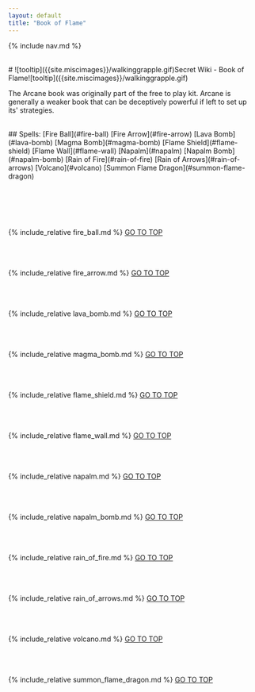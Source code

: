 ```yaml
---
layout: default
title: "Book of Flame"
---
```



{% include nav.md  %}

<br />
# ![tooltip]({{site.miscimages}}/walkinggrapple.gif)Secret Wiki - Book of Flame![tooltip]({{site.miscimages}}/walkinggrapple.gif)

The Arcane book was originally part of the free to play kit. Arcane is generally a weaker book that can be deceptively powerful if left to set up its' strategies.

<br />
## Spells: 
[Fire Ball](#fire-ball) 
[Fire Arrow](#fire-arrow) 
[Lava Bomb](#lava-bomb) 
[Magma Bomb](#magma-bomb) 
[Flame Shield](#flame-shield) 
[Flame Wall](#flame-wall) 
[Napalm](#napalm) 
[Napalm Bomb](#napalm-bomb) 
[Rain of Fire](#rain-of-fire) 
[Rain of Arrows](#rain-of-arrows) 
[Volcano](#volcano) 
[Summon Flame Dragon](#summon-flame-dragon) 

<br /><br /><br /><br />

{% include_relative fire_ball.md %}
[GO TO TOP](#secret-wiki---book-of-flame)
<br /><br /><br /><br />


{% include_relative fire_arrow.md %}
[GO TO TOP](#secret-wiki---book-of-flame)
<br /><br /><br /><br />


{% include_relative lava_bomb.md %}
[GO TO TOP](#secret-wiki---book-of-flame)
<br /><br /><br /><br />


{% include_relative magma_bomb.md %}
[GO TO TOP](#secret-wiki---book-of-flame)
<br /><br /><br /><br />


{% include_relative flame_shield.md %}
[GO TO TOP](#secret-wiki---book-of-flame)
<br /><br /><br /><br />


{% include_relative flame_wall.md %}
[GO TO TOP](#secret-wiki---book-of-flame)
<br /><br /><br /><br />


{% include_relative napalm.md %}
[GO TO TOP](#secret-wiki---book-of-flame)
<br /><br /><br /><br />


{% include_relative napalm_bomb.md %}
[GO TO TOP](#secret-wiki---book-of-flame)
<br /><br /><br /><br />


{% include_relative rain_of_fire.md %}
[GO TO TOP](#secret-wiki---book-of-flame)
<br /><br /><br /><br />


{% include_relative rain_of_arrows.md %}
[GO TO TOP](#secret-wiki---book-of-flame)
<br /><br /><br /><br />


{% include_relative volcano.md %}
[GO TO TOP](#secret-wiki---book-of-flame)
<br /><br /><br /><br />


{% include_relative summon_flame_dragon.md %}
[GO TO TOP](#secret-wiki---book-of-flame)
<br /><br /><br /><br />


